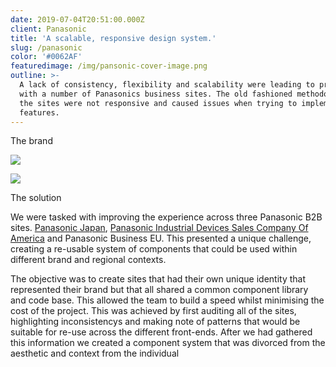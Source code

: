 ```yaml
---
date: 2019-07-04T20:51:00.000Z
client: Panasonic
title: 'A scalable, responsive design system.'
slug: /panasonic
color: '#0062AF'
featuredimage: /img/pansonic-cover-image.png
outline: >-
  A lack of consistency, flexibility and scalability were leading to problems
  with a number of Panasonics business sites. The old fashioned methodolgy meant
  the sites were not responsive and caused issues when trying to implement new
  features.
---
```

<div class="OffsetContent">

<p class="title">The brand</p>

![](/img/panasonic-brand-elements.svg)

</div>
<div class="FullWidthImage">

![](/img/test-image.jpg)

</div>
<div class="OffsetContent">

<p class="title">The solution</p>

<div class="content">


We were tasked with improving the experience across three Panasonic B2B sites. <a href="https://biz.panasonic.com/">Panasonic Japan</a>, <a href="https://na.industrial.panasonic.com/"> Panasonic Industrial Devices Sales Company Of America</a> and Panasonic Business EU. This presented a unique challenge, creating a re-usable system of components that could be used within different brand and regional contexts.

The objective was to create sites that had their own unique identity that represented their brand but that all shared a common component library and code base. This allowed the team to build a speed whilst minimising the cost of the project. This was achieved by first auditing all of the sites, highlighting inconsistencys and making note of patterns that would be suitable for re-use across the different front-ends. After we had gathered this information we created a component system that was divorced from the aesthetic and context from the individual 

</div>

</div>
